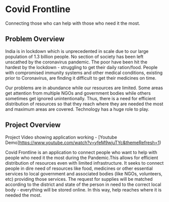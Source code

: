 # Covid Frontline
Connecting those who can help with those who need it the most.

## Problem Overview
India is in lockdown which is unprecedented in scale due to our large population of 1.3
billion people. No section of society has been left unscathed by the coronavirus pandemic. The
poor have been hit the hardest by the lockdown - struggling to get their daily ration/food. People
with compromised immunity systems and other medical conditions, existing prior to
Coronavirus, are finding it difficult to get their medicines on time.

Our problems are in abundance while our resources are limited. Some areas get attention from
multiple NGOs and government bodies while others sometimes get ignored unintentionally.
Thus, there is a need for efficient distribution of resources so that they reach where they are
needed the most and maximum areas are covered. Technology has a huge role to play.

## Project Overview
Project Video showing application working -
[Youtube Demo]https://www.youtube.com/watch?v=yfeM9wjuTYc&themeRefresh=1)

Covid Frontline is an application to connect people who want to help with people who need
it the most during the Pandemic.This allows for efficient distribution of resources even with
limited infrastructure. It seeks to connect people in dire need of resources like food, medicines
or other essential services to local government and associated bodies (like NGOs, volunteers, etc)
providing those services. The request for supplies will be matched according to the district and
state of the person in need to the correct local body - everything will be stored online. In this
way, help reaches where it is needed the most.
